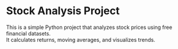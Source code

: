 # Stock Analysis Project

This is a simple Python project that analyzes stock prices using free financial datasets.  
It calculates returns, moving averages, and visualizes trends.  
